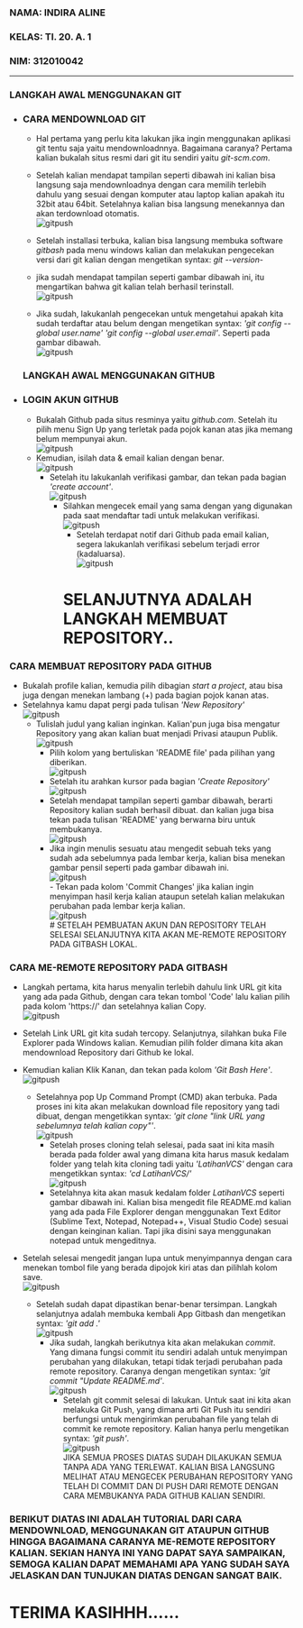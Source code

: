 ### NAMA: INDIRA ALINE

### KELAS: TI. 20. A. 1

### NIM: 312010042

___________________________________________________________________________________________________________________________________________________________________________________________________________________________________________________________________________________________________________________________________


### LANGKAH AWAL MENGGUNAKAN GIT

* ### CARA MENDOWNLOAD GIT
   - Hal pertama yang perlu kita lakukan jika ingin menggunakan aplikasi git tentu saja yaitu mendownloadnnya. Bagaimana caranya? Pertama kalian bukalah situs resmi dari git itu sendiri yaitu *git-scm.com*. <br>
  
   - Setelah kalian mendapat tampilan seperti dibawah ini kalian bisa langsung saja mendownloadnya dengan cara memilih terlebih dahulu yang sesuai dengan komputer atau laptop kalian apakah itu 32bit atau 64bit. Setelahnya kalian bisa langsung menekannya dan akan terdownload otomatis. <br>
   ![gitpush](Foto/downloadgit.png) <br>

   - Setelah installasi terbuka, kalian bisa langsung membuka software *gitbash* pada menu windows kalian dan melakukan pengecekan versi dari git kalian dengan mengetikan syntax: *git --version*- <br>
  
   - jika sudah mendapat tampilan seperti gambar dibawah ini, itu mengartikan bahwa git kalian telah berhasil terinstall. <br>
   ![gitpush](Foto/gitversion.png) <br>
    - Jika sudah, lakukanlah pengecekan untuk mengetahui apakah kita sudah terdaftar atau belum dengan mengetikan syntax: *'git config --global user.name'  'git config --global user.email'*. Seperti pada gambar dibawah. <br>
    ![gitpush](Foto/gitconfig.png) <br>
    ### LANGKAH AWAL MENGGUNAKAN GITHUB

* ### LOGIN AKUN GITHUB
  - Bukalah Github pada situs resminya yaitu *github.com*. Setelah itu pilih menu Sign Up yang terletak pada pojok kanan atas jika memang belum mempunyai akun. <br>
  ![gitpush](Foto/loginakun.png) <br>
   - Kemudian, isilah data & email kalian dengan benar. <br>
   ![gitpush](Foto/createakun.png) <br>
     - Setelah itu lakukanlah verifikasi gambar, dan tekan pada bagian *'create account'*. <br>
     ![gitpush](Foto/verifikasi.png) <br>
       - Silahkan mengecek email yang sama dengan yang digunakan pada saat mendaftar tadi untuk melakukan verifikasi. <br>
       ![gitpush](Foto/verifemail.png) <br>
         - Setelah terdapat notif dari Github pada email kalian, segera lakukanlah verifikasi sebelum terjadi error (kadaluarsa). <br>
         ![gitpush](Foto/gitnotif.png) <br>
         # SELANJUTNYA ADALAH LANGKAH MEMBUAT REPOSITORY..


### CARA MEMBUAT REPOSITORY PADA GITHUB

  - Bukalah profile kalian, kemudia pilih dibagian *start a project*, atau bisa juga dengan menekan lambang (+) pada bagian pojok kanan atas.
  - Setelahnya kamu dapat pergi pada tulisan *'New Repository'* <br>
  ![gitpush](Foto/gitindira.png) <br>
    - Tulislah judul yang kalian inginkan. Kalian'pun juga bisa mengatur Repository yang akan kalian buat menjadi Privasi ataupun Publik. <br>
    ![gitpush](Foto/gitrepository.png) <br>
      - Pilih kolom yang bertuliskan 'README file' pada pilihan yang diberikan. <br>
      ![gitpush](Foto/gitsave.png) <br>
       - Setelah itu arahkan kursor pada bagian *'Create Repository'* <br>
       ![gitpush](Foto/create.png) <br>
        - Setelah mendapat tampilan seperti gambar dibawah, berarti Repository kalian sudah berhasil dibuat. dan kalian juga bisa tekan pada tulisan 'README' yang berwarna biru untuk membukanya. <br>
        ![gitpush](Foto/gitlatihanvcs.png) <br>
         - Jika ingin menulis sesuatu atau mengedit sebuah teks yang sudah ada sebelumnya pada lembar kerja, kalian bisa menekan gambar pensil seperti pada gambar dibawah ini. <br>
         ![gitpush](Foto/gitedit.png) <br>
          - Tekan pada kolom 'Commit Changes' jika kalian ingin menyimpan hasil kerja kalian ataupun setelah kalian melakukan perubahan pada lembar kerja kalian. <br>
          ![gitpush](Foto/gitcommit.png) <br>
          # SETELAH PEMBUATAN AKUN DAN REPOSITORY TELAH SELESAI SELANJUTNYA KITA AKAN ME-REMOTE REPOSITORY PADA GITBASH LOKAL.


### CARA ME-REMOTE REPOSITORY PADA GITBASH

  - Langkah pertama, kita harus menyalin terlebih dahulu link URL git kita yang ada pada Github, dengan cara tekan tombol 'Code' lalu kalian pilih pada kolom 'https://' dan setelahnya kalian Copy. <br>
  ![gitpush](Foto/gitlink.png) <br>
   - Setelah Link URL git kita sudah tercopy. Selanjutnya, silahkan buka File Explorer pada Windows kalian. Kemudian pilih folder dimana kita akan mendownload Repository dari Github ke lokal. 
  
  - Kemudian kalian Klik Kanan, dan tekan pada kolom *'Git Bash Here'*. <br>
  ![gitpush](Foto/gitbash.png) <br>
    - Setelahnya pop Up Command Prompt (CMD) akan terbuka. Pada proses ini kita akan melakukan download file repository yang tadi dibuat, dengan mengetikkan syntax: *'git clone "link URL yang sebelumnya telah kalian copy"'*. <br>
    ![gitpush](Foto/gitclone.png) <br>
      - Setelah proses cloning telah selesai, pada saat ini kita masih berada pada folder awal yang dimana kita harus masuk kedalam folder yang telah kita cloning tadi yaitu *'LatihanVCS'* dengan cara mengetikkan syntax: *'cd LatihanVCS/'* <br>
      ![gitpush](Foto/gitcd.png) <br>
       - Setelahnya kita akan masuk kedalam folder *LatihanVCS* seperti gambar dibawah ini. Kalian bisa mengedit file README.md kalian yang ada pada File Explorer dengan menggunakan Text Editor (Sublime Text, Notepad, Notepad++, Visual Studio Code) sesuai dengan keinginan kalian. Tapi jika disini saya menggunakan notepad untuk mengeditnya.
  
  - Setelah selesai mengedit jangan lupa untuk menyimpannya dengan cara menekan tombol file yang berada dipojok kiri  atas dan pilihlah kolom save. <br>
  ![gitpush](Foto/gitmain.png) <br>
    - Setelah sudah dapat dipastikan benar-benar tersimpan. Langkah selanjutnya adalah membuka kembali App Gitbash dan mengetikan syntax: *'git add .'* <br>
    ![gitpush](Foto/gitadd.png) <br>
      - Jika sudah, langkah berikutnya kita akan melakukan *commit*. Yang dimana fungsi commit itu sendiri adalah untuk menyimpan perubahan yang dilakukan, tetapi tidak terjadi perubahan pada remote repository. Caranya dengan mengetikan syntax: *'git commit "Update README.md'*. <br>
      ![gitpush](Foto/gitupdate.png) <br>
        - Setelah git commit selesai di lakukan. Untuk saat ini kita akan melakuka Git Push, yang dimana arti Git Push itu sendiri berfungsi untuk mengirimkan perubahan file yang telah di commit ke remote repository. Kalian hanya perlu mengetikan syntax: *'git push'*. <br>
        ![gitpush](Foto/gitpush.png) <br>
        JIKA SEMUA PROSES DIATAS SUDAH DILAKUKAN SEMUA TANPA ADA YANG TERLEWAT. KALIAN BISA LANGSUNG MELIHAT ATAU MENGECEK PERUBAHAN REPOSITORY YANG TELAH DI COMMIT DAN DI PUSH DARI REMOTE DENGAN CARA MEMBUKANYA PADA GITHUB KALIAN SENDIRI.


### BERIKUT DIATAS INI ADALAH TUTORIAL DARI CARA MENDOWNLOAD, MENGGUNAKAN GIT ATAUPUN GITHUB HINGGA BAGAIMANA CARANYA ME-REMOTE REPOSITORY KALIAN. SEKIAN HANYA INI YANG DAPAT SAYA SAMPAIKAN, SEMOGA KALIAN DAPAT MEMAHAMI APA YANG SUDAH SAYA JELASKAN DAN TUNJUKAN DIATAS DENGAN SANGAT BAIK.

# TERIMA KASIHHH...... <br>













         







